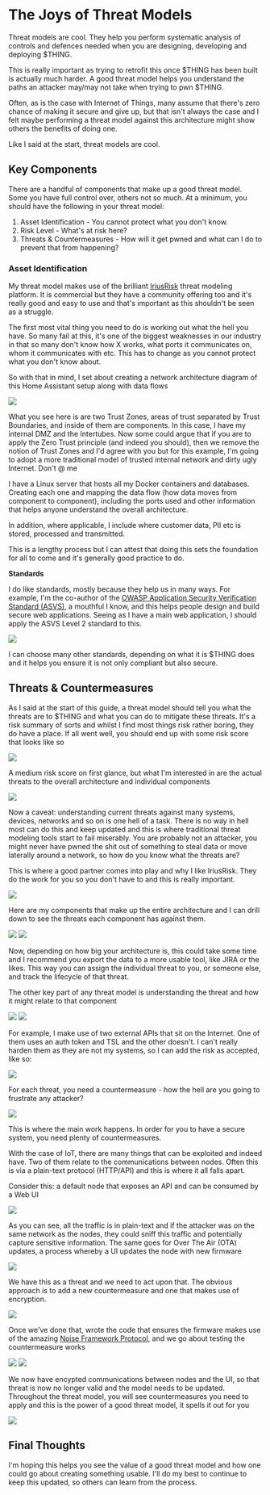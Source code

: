 # The Joys of Threat Models

Threat models are cool. They help you perform systematic analysis of controls and defences needed when you are designing, developing and deploying $THING. 

This is really important as trying to retrofit this once $THING has been built is actually much harder. A good threat model helps you understand the paths an attacker may/may not take when trying to pwn $THING. 

Often, as is the case with Internet of Things, many assume that there's zero chance of making it secure and give up, but that isn't always the case and I felt maybe performing a threat model against this architecture might show others the benefits of doing one. 

Like I said at the start, threat models are cool. 

## Key Components

There are a handful of components that make up a good threat model. Some you have full control over, others not so much. At a minimum, you should have the following in your threat model:

1. Asset Identification - You cannot protect what you don't know. 
2. Risk Level - What's at risk here?
3. Threats & Countermeasures - How will it get pwned and what can I do to prevent that from happening?

### Asset Identification

My threat model makes use of the brilliant [IriusRisk](https://www.iriusrisk.com/) threat modeling platform. It is commercial but they have a community offering too and it's really good and easy to use and that's important as this shouldn't be seen as a struggle. 

The first most vital thing you need to do is working out what the hell you have. So many fail at this, it's one of the biggest weaknesses in our industry in that so many don't know how X works, what ports it communicates on, whom it communicates with etc. This has to change as you cannot protect what you don't know about. 

So with that in mind, I set about creating a network architecture diagram of this Home Assistant setup along with data flows

![](images/ha_architecture.png)

What you see here is are two Trust Zones, areas of trust separated by Trust Boundaries, and inside of them are components. In this case, I have my internal DMZ and the Intertubes. Now some could argue that if you are to apply the Zero Trust principle (and indeed you should), then we remove the notion of Trust Zones and I'd agree with you but for this example, I'm going to adopt a more traditional model of trusted internal network and dirty ugly Internet. Don't @ me

I have a Linux server that hosts all my Docker containers and databases. Creating each one and mapping the data flow (how data moves from component to component), including the ports used and other information that helps anyone understand the overall architecture. 

In addition, where applicable, I include where customer data, PII etc is stored, processed and transmitted. 

This is a lengthy process but I can attest that doing this sets the foundation for all to come and it's generally good practice to do. 

**Standards**

I do like standards, mostly because they help us in many ways. For example, I'm the co-author of the [OWASP Application Security Verification Standard (ASVS)](https://owasp.org/www-project-application-security-verification-standard/), a mouthful I know, and this helps people design and build secure web applications. Seeing as I have a main web application, I should apply the ASVS Level 2 standard to this. 

![](images/threatmodel9.png)

I can choose many other standards, depending on what it is $THING does and it helps you ensure it is not only compliant but also secure. 

## Threats & Countermeasures

As I said at the start of this guide, a threat model should tell you what the threats are to $THING and what you can do to mitigate these threats. It's a risk summary of sorts and whilst I find most things risk rather boring, they do have a place. If all went well, you should end up with some risk score that looks like so

![](images/threatmodel1.png)

A medium risk score on first glance, but what I'm interested in are the actual threats to the overall architecture and individual components

![](images/threatmodel6.png)

Now a caveat: understanding current threats against many systems, devices, networks and so on is one hell of a task. There is no way in hell most can do this and keep updated and this is where traditional threat modeling tools start to fail miserably. You are probably not an attacker, you might never have pwned the shit out of something to steal data or move laterally around a network, so how do you know what the threats are? 

This is where a good partner comes into play and why I like IriusRisk. They do the work for you so you don't have to and this is really important. 

![](images/threatmodel6.png)

Here are my components that make up the entire architecture and I can drill down to see the threats each component has against them. 

![](images/threatmodel3.png)
![](images/threatmodel5.png)

Now, depending on how big your architecture is, this could take some time and I recommend you export the data to a more usable tool, like JIRA or the likes. This way you can assign the individual threat to you, or someone else, and track the lifecycle of that threat. 

The other key part of any threat model is understanding the threat and how it might relate to that component

![](images/threatmodel13.png)
![](images/threatmodel14.png)

For example, I make use of two external APIs that sit on the Internet. One of them uses an auth token and TSL and the other doesn't. I can't really harden them as they are not my systems, so I can add the risk as accepted, like so:

![](images/threatmodel11.png)

For each threat, you need a countermeasure - how the hell are you going to frustrate any attacker? 

![](images/threatmodel7.png)

This is where the main work happens. In order for you to have a secure system, you need plenty of countermeasures. 

With the case of IoT, there are many things that can be exploited and indeed have. Two of them relate to the communications between nodes. Often this is via a plain-text protocol (HTTP/API) and this is where it all falls apart. 

Consider this: a default node that exposes an API and can be consumed by a Web UI

![](images/threatmodel18.jpeg)

As you can see, all the traffic is in plain-text and if the attacker was on the same network as the nodes, they could sniff this traffic and potentially capture sensitive information. The same goes for Over The Air (OTA) updates, a process whereby a UI updates the node with new firmware

![](images/threatmodel15.png)

We have this as a threat and we need to act upon that. The obvious approach is to add a new countermeasure and one that makes use of encryption.

![](images/threatmodel12.png)

Once we've done that, wrote the code that ensures the firmware makes use of the amazing [Noise Framework Protocol](https://noiseprotocol.org/), and we go about testing the countermeasure works

![](images/threatmodel18.jpeg)
![](images/threatmodel17.jpeg)

We now have encypted communications between nodes and the UI, so that threat is now no longer valid and the model needs to be updated. Throughout the threat model, you will see countermeasures you need to apply and this is the power of a good threat model, it spells it out for you

![](images/threatmodel10.png)

## Final Thoughts

I'm hoping this helps you see the value of a good threat model and how one could go about creating something usable. I'll do my best to continue to keep this updated, so others can learn from the process. 